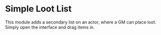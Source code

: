 # Simple Loot List

This module adds a secondary list on an actor, where a GM can place loot. Simply open the interface and drag items in.
